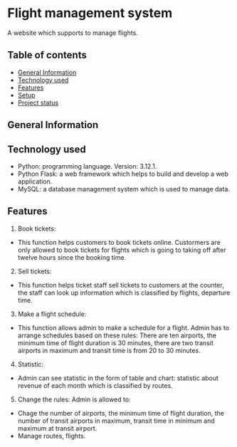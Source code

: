 # Flight management system
A website which supports to manage flights.
## Table of contents
* [General Information](#general-information)
* [Technology used](#technology-used)
* [Features](#features)
* [Setup](#setup)
* [Project status](#project-status)
## General Information
## Technology used
- Python: programming language. Version: 3.12.1.
- Python Flask: a web framework which helps to build and develop a web application.
- MySQL: a database management system which is used to manage data.
## Features
1. Book tickets:
- This function helps customers to book tickets online. Custormers are only allowed to book tickets for flights which is going to taking off after twelve hours since the booking time.
2. Sell tickets:
- This function helps ticket staff sell tickets to customers at the counter, the staff can look up information which is classified by flights, departure time.
3. Make a flight schedule:
- This function allows admin to make a schedule for a flight. Admin has to arrange schedules based on these rules: There are ten airports, the minimum time of flight duration is 30 minutes, there are two transit airports in maximum and transit time is from 20 to 30 minutes.
4. Statistic:
- Admin can see statistic in the form of table and chart: statistic about revenue of each month which is classified by routes.
5. Change the rules:
Admin is allowed to:
- Chage the number of airports, the minimum time of flight duration, the number of transit airports in maximum, transit time in minimum and maximum at transit airport.
- Manage routes, flights.
  


